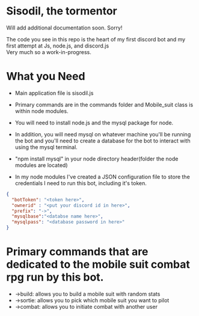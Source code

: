 # Sisodil, the tormentor
Will add additional documentation soon. Sorry!

The code you see in this repo is the heart of my first discord bot and my first attempt at Js, node.js, and discord.js    
Very much so a work-in-progress.              

# What you Need

- Main application file is sisodil.js 

- Primary commands are in the commands folder and Mobile_suit class is within node modules. 

- You will need to install node.js and the mysql package for node. 

- In addition, you will need mysql on whatever machine you'll be running the bot and you'll need to create a database for the bot to interact with using the mysql terminal.

- "npm install mysql" in your node directory header(folder the node modules are located)

- In my node modules I've created a JSON configuration file to store the credentials I need to run this bot, including it's token.

```json
{
  "botToken": "<token here>",
  "ownerid" : "<put your discord id in here>",
  "prefix": "->",
  "mysqlbase":"<databse name here>",
  "mysqlpass": "<database password in here>"
}
```

# Primary commands that are dedicated to the mobile suit combat rpg run by this bot.
                                                                 
- ->build: allows you to build a mobile suit with random stats     
- ->sortie: allows you to pick which mobile suit you want to pilot 
- ->combat: allows you to initiate combat with another user        

